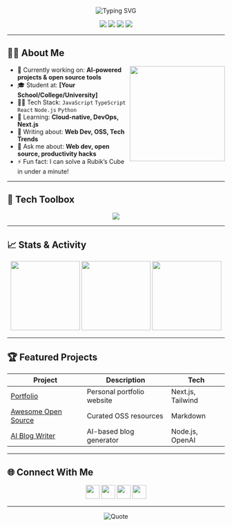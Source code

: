 <!-- Animated Banner (optional, replace with your own GIF or SVG for best effect) -->
<p align="center">
  <img src="https://readme-typing-svg.demolab.com?font=Fira+Code&size=28&pause=1000&color=F77F00&center=true&vCenter=true&width=600&lines=Hi%2C+I'm+Manav+Phulka+%F0%9F%91%8B;Passionate+Developer+%7C+Open+Source+Enthusiast;Building+cool+things+with+code!" alt="Typing SVG" />
</p>

<p align="center">
  <a href="https://manavphulka.com"><img src="https://img.shields.io/badge/Website-222?style=for-the-badge&logo=About.me&logoColor=white"></a>
  <a href="https://twitter.com/manavphulka"><img src="https://img.shields.io/badge/Twitter-1DA1F2?style=for-the-badge&logo=twitter&logoColor=white"></a>
  <a href="https://linkedin.com/in/manavphulka"><img src="https://img.shields.io/badge/LinkedIn-0077B5?style=for-the-badge&logo=linkedin&logoColor=white"></a>
  <a href="mailto:manavphulka@gmail.com"><img src="https://img.shields.io/badge/Email-D14836?style=for-the-badge&logo=gmail&logoColor=white"></a>
</p>

---

## 🙋‍♂️ About Me

<img align="right" src="https://media.giphy.com/media/qgQUggAC3Pfv687qPC/giphy.gif" width="220" />

- 🔭 Currently working on: **AI-powered projects & open source tools**
- 🎓 Student at: **[Your School/College/University]**
- 🧑‍💻 Tech Stack: `JavaScript` `TypeScript` `React` `Node.js` `Python`
- 🌱 Learning: **Cloud-native, DevOps, Next.js**
- 📝 Writing about: **Web Dev, OSS, Tech Trends**
- 💬 Ask me about: **Web dev, open source, productivity hacks**
- ⚡ Fun fact: I can solve a Rubik’s Cube in under a minute!

---

## 🚀 Tech Toolbox

<p align="center">
  <img src="https://skillicons.dev/icons?i=js,ts,react,nodejs,python,git,github,vscode,figma" />
</p>

---

## 📈 Stats & Activity

<p align="center">
  <img src="https://github-readme-stats.vercel.app/api?username=manavphulka&show_icons=true&theme=tokyonight&hide_title=true" height="160"/>
  <img src="https://github-readme-streak-stats.herokuapp.com?user=manavphulka&theme=tokyonight" height="160"/>
  <img src="https://github-profile-summary-cards.vercel.app/api/cards/profile-details?username=manavphulka&theme=tokyonight" height="160"/>
</p>

---

## 🏆 Featured Projects

| Project | Description | Tech |
|--------|-------------|------|
| [Portfolio](https://github.com/manavphulka/portfolio) | Personal portfolio website | Next.js, Tailwind |
| [Awesome Open Source](https://github.com/manavphulka/awesome-opensource) | Curated OSS resources | Markdown |
| [AI Blog Writer](https://github.com/manavphulka/ai-blog-writer) | AI-based blog generator | Node.js, OpenAI |

---

## 🌐 Connect With Me

<p align="center">
  <a href="https://manavphulka.com"><img src="https://skillicons.dev/icons?i=web" height="32"/></a>
  <a href="https://twitter.com/manavphulka"><img src="https://skillicons.dev/icons?i=twitter" height="32"/></a>
  <a href="https://linkedin.com/in/manavphulka"><img src="https://skillicons.dev/icons?i=linkedin" height="32"/></a>
  <a href="mailto:manavphulka@gmail.com"><img src="https://skillicons.dev/icons?i=gmail" height="32"/></a>
</p>

---

<p align="center">
  <img src="https://readme-typing-svg.demolab.com?font=Fira+Code&size=20&pause=1000&color=F77F00&center=true&vCenter=true&width=480&lines=“Code+is+like+humor.+When+you+have+to+explain+it%2C+it’s+bad.”" alt="Quote" />
</p>
